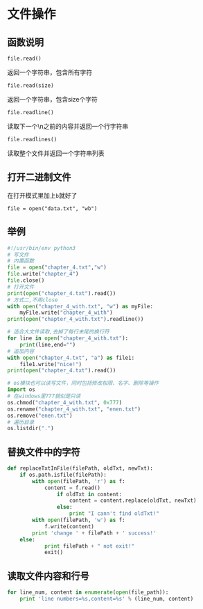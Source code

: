# 文件操作

## 函数说明

    file.read()

返回一个字符串，包含所有字符

    file.read(size)

返回一个字符串，包含size个字符

    file.readline()

读取下一个\n之前的内容并返回一个行字符串

    file.readlines()

读取整个文件并返回一个字符串列表

## 打开二进制文件

在打开模式里加上`b`就好了

    file = open("data.txt", "wb")

## 举例

```python
#!/usr/bin/env python3
# 写文件
# 内置函数
file = open("chapter_4.txt","w")
file.write("chapter_4")
file.close()
# 打开文件
print(open("chapter_4.txt").read())
# 方式二,不用close
with open("chapter_4_with.txt", "w") as myFile:
    myFile.write("chapter_4_with")
print(open("chapter_4_with.txt").readline())

# 适合大文件读取,去掉了每行末尾的换行符
for line in open("chapter_4_with.txt"):
    print(line,end="")
# 追加内容
with open("chapter_4.txt", "a") as file1:
    file1.write("nice!")
print(open("chapter_4.txt").read())

# os模块也可以读写文件，同时包括修改权限、名字、删除等操作
import os
# 在windows里777貌似是只读
os.chmod("chapter_4_with.txt", 0x777)
os.rename("chapter_4_with.txt", "enen.txt")
os.remove("enen.txt")
# 遍历目录
os.listdir(".")
```

## 替换文件中的字符

```python
def replaceTxtInFile(filePath, oldTxt, newTxt):
	if os.path.isfile(filePath):
		with open(filePath, 'r') as f:
			content = f.read()
                if oldTxt in content:
			        content = content.replace(oldTxt, newTxt)
                else:
                    print "I cann't find oldTxt!"
		with open(filePath, 'w') as f:
			f.write(content)
		print 'change ' + filePath + ' success!'
	else:
            print filePath + " not exit!"
            exit()
```

## 读取文件内容和行号

```python
for line_num, content in enumerate(open(file_path)):
    print 'line numbers=%s,content=%s' % (line_num, content)
```

